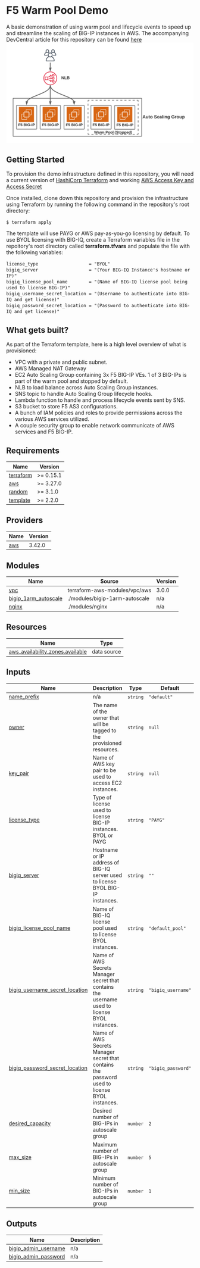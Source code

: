 # F5 Warm Pool Demo
A basic demonstration of using warm pool and lifecycle events to speed up and streamline the scaling of BIG-IP instances in AWS. The accompanying DevCentral article for this repository can be found [here](https://devcentral.f5.com/s/articles/Getting-the-Most-out-of-Amazon-EC2-Autoscale-Groups-with-F5-BIG-IP)
![Architecture diagram](images/2.png)



## Getting Started

To provision the demo infrastructure defined in this repository, you will need a current version of [HashiCorp Terraform](https://www.terraform.io/downloads.html) and working [AWS Access Key and Access Secret](https://docs.aws.amazon.com/general/latest/gr/aws-sec-cred-types.html#access-keys-and-secret-access-keys)

Once installed, clone down this repository and provision the infrastructure using Terraform by running the following command in the repository's root directory:

```
$ terraform apply
```

The template will use PAYG or AWS pay-as-you-go licensing by default. To use BYOL licensing with BIG-IQ, create a Terraform variables file in the repoitory's root directory called **terraform.tfvars** and populate the file with the following variables:

```
license_type                   = "BYOL"
bigiq_server                   = "(Your BIG-IQ Instance's hostname or IP)"
bigiq_license_pool_name        = "(Name of BIG-IQ license pool being used to license BIG-IP)"
bigiq_username_secret_location = "(Username to authenticate into BIG-IQ and get license)"
bigiq_password_secret_location = "(Password to authenticate into BIG-IQ and get license)"
```

## What gets built?

As part of the Terraform template, here is a high level overview of what is provisioned:

* VPC with a private and public subnet.
* AWS Managed NAT Gateway
* EC2 Auto Scaling Group containing 3x F5 BIG-IP VEs. 1 of 3 BIG-IPs is part of the warm pool and stopped by default.
* NLB to load balance across Auto Scaling Group instances.
* SNS topic to handle Auto Scaling Group lifecycle hooks.
* Lambda function to handle and process lifecycle events sent by SNS.
* S3 bucket to store F5 AS3 configurations.
* A bunch of IAM policies and roles to provide permissions across the various AWS services utilized.
* A couple security group to enable network communicate of AWS services and F5 BIG-IP.

<!-- BEGINNING OF PRE-COMMIT-TERRAFORM DOCS HOOK -->
## Requirements

| Name | Version |
|------|---------|
| <a name="requirement_terraform"></a> [terraform](#requirement\_terraform) | >= 0.15.1 |
| <a name="requirement_aws"></a> [aws](#requirement\_aws) | >= 3.27.0 |
| <a name="requirement_random"></a> [random](#requirement\_random) | >= 3.1.0 |
| <a name="requirement_template"></a> [template](#requirement\_template) | >= 2.2.0 |

## Providers

| Name | Version |
|------|---------|
| <a name="provider_aws"></a> [aws](#provider\_aws) | 3.42.0 |

## Modules

| Name | Source | Version |
|------|--------|---------|
| <a name="module_vpc"></a> [vpc](#module\_vpc) | terraform-aws-modules/vpc/aws | 3.0.0 |
| <a name="module_bigip_1arm_autoscale"></a> [bigip\_1arm\_autoscale](#module\_bigip\_1arm\_autoscale) | ./modules/bigip-1arm-autoscale | n/a |
| <a name="module_nginx"></a> [nginx](#module\_nginx) | ./modules/nginx | n/a |

## Resources

| Name | Type |
|------|------|
| [aws_availability_zones.available](https://registry.terraform.io/providers/hashicorp/aws/latest/docs/data-sources/availability_zones) | data source |

## Inputs

| Name | Description | Type | Default |
|------|-------------|------|---------|
| <a name="input_name_prefix"></a> [name\_prefix](#input\_name\_prefix) | n/a | `string` | `"default"` |
| <a name="input_owner"></a> [owner](#input\_owner) | The name of the owner that will be tagged to the provisioned resources. | `string` | `null` |
| <a name="input_key_pair"></a> [key\_pair](#input\_key\_pair) | Name of AWS key pair to be used to access EC2 instances. | `string` | `null` |
| <a name="input_license_type"></a> [license\_type](#input\_license\_type) | Type of license used to license BIG-IP instances. BYOL or PAYG | `string` | `"PAYG"` |
| <a name="input_bigiq_server"></a> [bigiq\_server](#input\_bigiq\_server) | Hostname or IP address of BIG-IQ server used to license BYOL BIG-IP instances. | `string` | `""` |
| <a name="input_bigiq_license_pool_name"></a> [bigiq\_license\_pool\_name](#input\_bigiq\_license\_pool\_name) | Name of BIG-IQ license pool used to license BYOL instances. | `string` | `"default_pool"` |
| <a name="input_bigiq_username_secret_location"></a> [bigiq\_username\_secret\_location](#input\_bigiq\_username\_secret\_location) | Name of AWS Secrets Manager secret that contains the username used to license BYOL instances. | `string` | `"bigiq_username"` |
| <a name="input_bigiq_password_secret_location"></a> [bigiq\_password\_secret\_location](#input\_bigiq\_password\_secret\_location) | Name of AWS Secrets Manager secret that contains the password used to license BYOL instances. | `string` | `"bigiq_password"` |
| <a name="input_desired_capacity"></a> [desired\_capacity](#input\_desired\_capacity) | Desired number of BIG-IPs in autoscale group | `number` | `2` |
| <a name="input_max_size"></a> [max\_size](#input\_max\_size) | Maximum number of BIG-IPs in autoscale group | `number` | `5` |
| <a name="input_min_size"></a> [min\_size](#input\_min\_size) | Minimum number of BIG-IPs in autoscale group | `number` | `1` |

## Outputs

| Name | Description |
|------|-------------|
| <a name="output_bigip_admin_username"></a> [bigip\_admin\_username](#output\_bigip\_admin\_username) | n/a |
| <a name="output_bigip_admin_password"></a> [bigip\_admin\_password](#output\_bigip\_admin\_password) | n/a |
<!-- END OF PRE-COMMIT-TERRAFORM DOCS HOOK -->